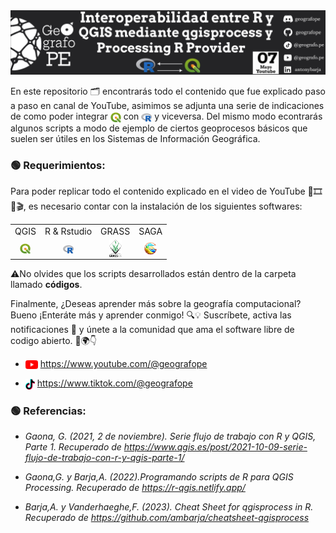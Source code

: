 <img src= 'img/banner.jpg'/>

En este repositorio 🗂️ encontrarás todo el contenido que fue explicado paso a paso en canal de YouTube, asimimos se adjunta una serie de indicaciones de como poder integrar <img src='https://raw.githubusercontent.com/geografope/recursos/524a42e7aa9f80b1948fcecf4d9b909a31665990/qgis.svg' width=17 align='center'/> con <img src='https://raw.githubusercontent.com/geografope/recursos/524a42e7aa9f80b1948fcecf4d9b909a31665990/r.svg' width=17 align='center'/> y viceversa. Del mismo modo econtrarás algunos scripts a modo de ejemplo de ciertos geoprocesos básicos que suelen ser útiles en los Sistemas de Información Geográfica.

### 🟢 Requerimientos: 

Para poder replicar todo el contenido explicado en el video de YouTube 🔴🎞️🎥🎬, es necesario contar con la instalación de los siguientes softwares:

<table align='center'>
 <tr align='center'>
  <td>QGIS</td>
  <td>R & Rstudio</td>
  <td>GRASS</td>
  <td>SAGA</td>
 </tr>
<tr align='center'>
  <td><img src='https://raw.githubusercontent.com/geografope/recursos/524a42e7aa9f80b1948fcecf4d9b909a31665990/qgis.svg' width=17 align='center'></td>
  <td><img src='https://raw.githubusercontent.com/geografope/recursos/524a42e7aa9f80b1948fcecf4d9b909a31665990/r.svg' width=17 align='center'></td>
  <td><img src='https://raw.githubusercontent.com/geografope/recursos/cde0c032d641fc6a35ec223cec5a1ac4bab0b09c/grass.svg' width=20 align='center'></td>
  <td><img src='https://raw.githubusercontent.com/geografope/recursos/cde0c032d641fc6a35ec223cec5a1ac4bab0b09c/saga.png' width=20 align='center'></td>
 </tr>
</table>

⚠️No olvides que los scripts desarrollados están dentro de la carpeta llamado **códigos**.

Finalmente, ¿Deseas aprender más sobre la geografía computacional? Bueno ¡Enteráte más y aprender conmigo! 🔍💡 Suscríbete, activa las notificaciones 🔔 y únete a la comunidad que ama el software libre de codigo abierto. 🌟🌍👇


<!---
[![Watch the video](https://img.youtube.com/vi/L0g2Zjio6Wk/0.jpg)](https://youtu.be/L0g2Zjio6Wk?si=1sdgsVWDp2r4qAQP)
--->


- <img src='https://raw.githubusercontent.com/geografope/recursos/d7be118ef25f46cb6f748d623012bcc9c8e76db6/youtube.svg' width=20 align='center'> https://www.youtube.com/@geografope

- <img src='https://raw.githubusercontent.com/geografope/recursos/d7be118ef25f46cb6f748d623012bcc9c8e76db6/tiktok.svg' width=15 align='center'> https://www.tiktok.com/@geografope


### 🟢 Referencias:

- *Gaona, G. (2021, 2 de noviembre). Serie flujo de trabajo con R y QGIS, Parte 1. Recuperado de https://www.qgis.es/post/2021-10-09-serie-flujo-de-trabajo-con-r-y-qgis-parte-1/*

- *Gaona,G. y Barja,A. (2022).Programando scripts de R para QGIS Processing. Recuperado de https://r-qgis.netlify.app/*

- *Barja,A. y Vanderhaeghe,F. (2023). Cheat Sheet for qgisprocess in R.
  Recuperado de https://github.com/ambarja/cheatsheet-qgisprocess*
